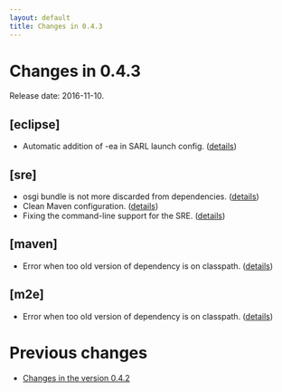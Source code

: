 ```yaml
---
layout: default
title: Changes in 0.4.3
---
```


# Changes in 0.4.3

Release date: 2016-11-10.

## [eclipse]
* Automatic addition of -ea in SARL launch config. ([details](http://github.com/sarl/sarl/commit/f6e035c849bc646cbf7d2ede2447259820ea194c))

## [sre]
* osgi bundle is not more discarded from dependencies. ([details](http://github.com/sarl/sarl/commit/7d3aa6b610b958033b822899a84da1129449243c))
* Clean Maven configuration. ([details](http://github.com/sarl/sarl/commit/b61eb58a70be5ced732e06ea3107f1a96fc3102d))
* Fixing the command-line support for the SRE. ([details](http://github.com/sarl/sarl/commit/c7d3ad3ab40c01ec847cded6862814d4674fcbc7))

## [maven]
* Error when too old version of dependency is on classpath. ([details](http://github.com/sarl/sarl/commit/e3ac31964ff6ba20d744c26510f9277f8f18cece))

## [m2e]
* Error when too old version of dependency is on classpath. ([details](http://github.com/sarl/sarl/commit/9e1fbc207ba6d38ccbce5be63a6684b8298f5967))

# Previous changes

* [Changes in the version 0.4.2](./changes_0.4.2.html)

